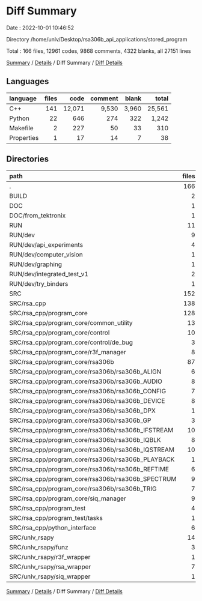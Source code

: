 # Diff Summary

Date : 2022-10-01 10:46:52

Directory /home/unlv/Desktop/rsa306b_api_applications/stored_program

Total : 166 files,  12961 codes, 9868 comments, 4322 blanks, all 27151 lines

[Summary](results.md) / [Details](details.md) / Diff Summary / [Diff Details](diff-details.md)

## Languages
| language | files | code | comment | blank | total |
| :--- | ---: | ---: | ---: | ---: | ---: |
| C++ | 141 | 12,071 | 9,530 | 3,960 | 25,561 |
| Python | 22 | 646 | 274 | 322 | 1,242 |
| Makefile | 2 | 227 | 50 | 33 | 310 |
| Properties | 1 | 17 | 14 | 7 | 38 |

## Directories
| path | files | code | comment | blank | total |
| :--- | ---: | ---: | ---: | ---: | ---: |
| . | 166 | 12,961 | 9,868 | 4,322 | 27,151 |
| BUILD | 2 | 220 | 53 | 42 | 315 |
| DOC | 1 | 17 | 14 | 7 | 38 |
| DOC/from_tektronix | 1 | 17 | 14 | 7 | 38 |
| RUN | 11 | 387 | 201 | 209 | 797 |
| RUN/dev | 9 | 370 | 171 | 165 | 706 |
| RUN/dev/api_experiments | 4 | 57 | 17 | 32 | 106 |
| RUN/dev/computer_vision | 1 | 15 | 14 | 11 | 40 |
| RUN/dev/graphing | 1 | 113 | 15 | 33 | 161 |
| RUN/dev/integrated_test_v1 | 2 | 144 | 110 | 69 | 323 |
| RUN/dev/try_binders | 1 | 41 | 15 | 20 | 76 |
| SRC | 152 | 12,337 | 9,600 | 4,064 | 26,001 |
| SRC/rsa_cpp | 138 | 12,031 | 9,515 | 3,934 | 25,480 |
| SRC/rsa_cpp/program_core | 128 | 11,704 | 9,378 | 3,774 | 24,856 |
| SRC/rsa_cpp/program_core/common_utility | 13 | 1,301 | 437 | 319 | 2,057 |
| SRC/rsa_cpp/program_core/control | 10 | 1,249 | 322 | 292 | 1,863 |
| SRC/rsa_cpp/program_core/control/de_bug | 3 | 149 | 54 | 51 | 254 |
| SRC/rsa_cpp/program_core/r3f_manager | 8 | 149 | 1,724 | 234 | 2,107 |
| SRC/rsa_cpp/program_core/rsa306b | 87 | 8,623 | 4,501 | 2,621 | 15,745 |
| SRC/rsa_cpp/program_core/rsa306b/rsa306b_ALIGN | 6 | 191 | 136 | 95 | 422 |
| SRC/rsa_cpp/program_core/rsa306b/rsa306b_AUDIO | 8 | 677 | 317 | 214 | 1,208 |
| SRC/rsa_cpp/program_core/rsa306b/rsa306b_CONFIG | 7 | 465 | 239 | 161 | 865 |
| SRC/rsa_cpp/program_core/rsa306b/rsa306b_DEVICE | 8 | 642 | 368 | 224 | 1,234 |
| SRC/rsa_cpp/program_core/rsa306b/rsa306b_DPX | 1 | 147 | 258 | 75 | 480 |
| SRC/rsa_cpp/program_core/rsa306b/rsa306b_GP | 3 | 204 | 111 | 85 | 400 |
| SRC/rsa_cpp/program_core/rsa306b/rsa306b_IFSTREAM | 10 | 1,321 | 578 | 396 | 2,295 |
| SRC/rsa_cpp/program_core/rsa306b/rsa306b_IQBLK | 8 | 830 | 353 | 256 | 1,439 |
| SRC/rsa_cpp/program_core/rsa306b/rsa306b_IQSTREAM | 10 | 1,426 | 629 | 383 | 2,438 |
| SRC/rsa_cpp/program_core/rsa306b/rsa306b_PLAYBACK | 1 | 27 | 41 | 26 | 94 |
| SRC/rsa_cpp/program_core/rsa306b/rsa306b_REFTIME | 6 | 456 | 245 | 165 | 866 |
| SRC/rsa_cpp/program_core/rsa306b/rsa306b_SPECTRUM | 9 | 1,251 | 394 | 285 | 1,930 |
| SRC/rsa_cpp/program_core/rsa306b/rsa306b_TRIG | 7 | 596 | 259 | 182 | 1,037 |
| SRC/rsa_cpp/program_core/siq_manager | 9 | 277 | 2,352 | 290 | 2,919 |
| SRC/rsa_cpp/program_test | 4 | 98 | 55 | 65 | 218 |
| SRC/rsa_cpp/program_test/tasks | 1 | 17 | 7 | 13 | 37 |
| SRC/rsa_cpp/python_interface | 6 | 229 | 82 | 95 | 406 |
| SRC/unlv_rsapy | 14 | 306 | 85 | 130 | 521 |
| SRC/unlv_rsapy/funz | 3 | 100 | 22 | 31 | 153 |
| SRC/unlv_rsapy/r3f_wrapper | 1 | 2 | 4 | 5 | 11 |
| SRC/unlv_rsapy/rsa_wrapper | 7 | 151 | 33 | 61 | 245 |
| SRC/unlv_rsapy/siq_wrapper | 1 | 2 | 4 | 5 | 11 |

[Summary](results.md) / [Details](details.md) / Diff Summary / [Diff Details](diff-details.md)